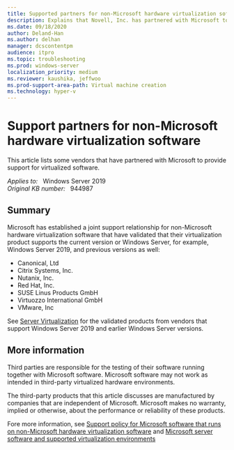 ```yaml
---
title: Supported partners for non-Microsoft hardware virtualization software
description: Explains that Novell, Inc. has partnered with Microsoft to provide support for virtualized software.
ms.date: 09/18/2020
author: Deland-Han
ms.author: delhan
manager: dcscontentpm
audience: itpro
ms.topic: troubleshooting
ms.prod: windows-server
localization_priority: medium
ms.reviewer: kaushika, jeffwoo
ms.prod-support-area-path: Virtual machine creation
ms.technology: hyper-v
---
```

# Support partners for non-Microsoft hardware virtualization software

This article lists some vendors that have partnered with Microsoft to provide support for virtualized software.

_Applies to:_ &nbsp; Windows Server 2019  
_Original KB number:_ &nbsp; 944987

## Summary

Microsoft has established a joint support relationship for non-Microsoft hardware virtualization software that have validated that their virtualization product supports the current version or Windows Server, for example, Windows Server 2019, and previous versions as well:

- Canonical, Ltd
- Citrix Systems, Inc.
- Nutanix, Inc.
- Red Hat, Inc.
- SUSE Linus Products GmbH
- Virtuozzo International GmbH
- VMware, Inc

See [Server Virtualization](https://www.windowsservercatalog.com/results.aspx?&bCatID=1521&cpID=0&avc=0&ava=0&avq=0&OR=1&PGS=25) for the validated products from vendors that support Windows Server 2019 and earlier Windows Server versions.

## More information

Third parties are responsible for the testing of their software running together with Microsoft software. Microsoft software may not work as intended in third-party virtualized hardware environments.

The third-party products that this article discusses are manufactured by companies that are independent of Microsoft. Microsoft makes no warranty, implied or otherwise, about the performance or reliability of these products.

Fore more information, see [Support policy for Microsoft software that runs on non-Microsoft hardware virtualization software](software-runs-on-non-microsoft-virtualization-software.md) and [Microsoft server software and supported virtualization environments](microsoft-server-software-support-policy.md)
